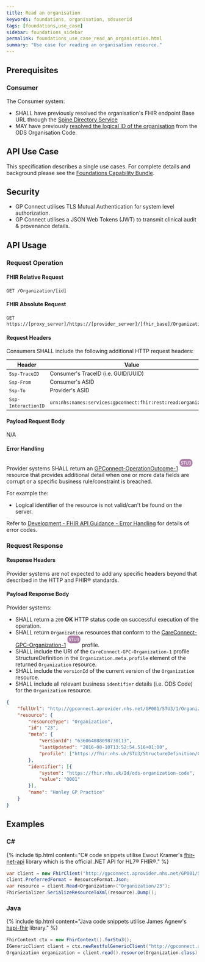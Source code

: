 ```yaml
---
title: Read an organisation
keywords: foundations, organisation, sdsuserid
tags: [foundations,use_case]
sidebar: foundations_sidebar
permalink: foundations_use_case_read_an_organisation.html
summary: "Use case for reading an organisation resource."
---
```

## Prerequisites ##

### Consumer ###

The Consumer system:

- SHALL have previously resolved the organisation's FHIR endpoint Base URL through the [Spine Directory Service](https://nhsconnect.github.io/gpconnect/integration_spine_directory_service.html)
- MAY have previously [resolved the logical ID of the organisation](https://nhsconnect.github.io/gpconnect/foundations_use_case_find_an_organisation.html) from the ODS Organisation Code.

## API Use Case ##

This specification describes a single use cases. For complete details and background please see the [Foundations Capability Bundle](foundations.html).

## Security ##

- GP Connect utilises TLS Mutual Authentication for system level authorization.
- GP Connect utilises a JSON Web Tokens (JWT) to transmit clinical audit & provenance details. 

## API Usage ##

### Request Operation ###

#### FHIR Relative Request ####

```http
GET /Organization/[id]
```

#### FHIR Absolute Request ####

```http
GET https://[proxy_server]/https://[provider_server]/[fhir_base]/Organization/[id]
```

#### Request Headers ####

Consumers SHALL include the following additional HTTP request headers:

| Header               | Value |
|----------------------|-------|
| `Ssp-TraceID`        | Consumer's TraceID (i.e. GUID/UUID) |
| `Ssp-From`           | Consumer's ASID |
| `Ssp-To`             | Provider's ASID |
| `Ssp-InteractionID`  | `urn:nhs:names:services:gpconnect:fhir:rest:read:organization`|

#### Payload Request Body ####

N/A

#### Error Handling ####

Provider systems SHALL return an [GPConnect-OperationOutcome-1](https://fhir.nhs.uk/STU3/StructureDefinition/GPConnect-OperationOutcome-1) ![STU3](images/stu3.png) resource that provides additional detail when one or more data fields are corrupt or a specific business rule/constraint is breached.

For example the:

- Logical identifier of the resource is not valid/can't be found on the server.  

Refer to [Development - FHIR API Guidance - Error Handling](development_fhir_error_handling_guidance.html) for details of error codes.

### Request Response ###

#### Response Headers ####

Provider systems are not expected to add any specific headers beyond that described in the HTTP and FHIR&reg; standards.

#### Payload Response Body ####

Provider systems:

- SHALL return a `200` **OK** HTTP status code on successful execution of the operation.
- SHALL return `Organization` resources that conform to the [CareConnect-GPC-Organization-1](https://fhir.nhs.uk/STU3/StructureDefinition/CareConnect-GPC-Organization-1) ![STU3](images/stu3.png) profile.
- SHALL include the URI of the `CareConnect-GPC-Organization-1` profile StructureDefinition in the `Organization.meta.profile` element of the returned `Organization` resource.
- SHALL include the `versionId` of the current version of the `Organization` resource.
- SHALL include all relevant business `identifier` details (i.e. ODS Code) for the `Organization` resource.

```json
{
	"fullUrl": "http://gpconnect.aprovider.nhs.net/GP001/STU3/1/Organization/23",
	"resource": {
		"resourceType": "Organization",
		"id": "23",
		"meta": {
			"versionId": "636064088098730113",
			"lastUpdated": "2016-08-10T13:52:54.516+01:00",
			"profile": ["https://fhir.nhs.uk/STU3/StructureDefinition/CareConnect-GPC-Organization-1"]
		},
		"identifier": [{
			"system": "https://fhir.nhs.uk/Id/ods-organization-code",
			"value": "O001"
		}],
		"name": "Honley GP Practice"
	}
}
```

## Examples ##

### C# ###

{% include tip.html content="C# code snippets utilise Ewout Kramer's [fhir-net-api](https://github.com/ewoutkramer/fhir-net-api) library which is the official .NET API for HL7&reg; FHIR&reg;." %}

```csharp
var client = new FhirClient("http://gpconnect.aprovider.nhs.net/GP001/STU3/1/");
client.PreferredFormat = ResourceFormat.Json;
var resource = client.Read<Organization>("Organization/23");
FhirSerializer.SerializeResourceToXml(resource).Dump();
```

### Java ###

{% include tip.html content="Java code snippets utilise James Agnew's [hapi-fhir](https://github.com/jamesagnew/hapi-fhir/
) library." %}

```java
FhirContext ctx = new FhirContext().forStu3();
IGenericClient client = ctx.newRestfulGenericClient("http://gpconnect.aprovider.nhs.net/GP001/STU3/1/");
Organization organization = client.read().resource(Organization.class).withId("23").execute();
```